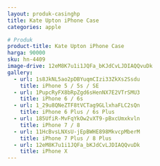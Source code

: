 ```yaml
---
layout: produk-casinghp
title: Kate Upton iPhone Case
categories: apple

# Produk
product-title: Kate Upton iPhone Case
harga: 90000
sku: hn-4409
image-drive: 12eM8K7u1i1JQFa_bKJdCvLJDIAQQvuDk
gallery:
  - url: 1s8JkNL5ao2pDBYuqmCIzi33ZkXs2Ssdu
    title: iPhone 5 / 5s / SE
  - url: 1PupcRyFX8bRpZgd6sHenNX7E2VTrSMU3
    title: iPhone 6 / 6s
  - url: 1_29u8QNeZTF8tVCTag9GLlxhaFLC2sQn
    title: iPhone 6 Plus / 6s Plus
  - url: 185UfiR-MvFqYkOw2vXT9-pBxcUmxkvln
    title: iPhone 7 / 8
  - url: 11HcBvsLNXsU-jEpBWHE898MkvcpMberM
    title: iPhone 7 Plus / 8 Plus
  - url: 12eM8K7u1i1JQFa_bKJdCvLJDIAQQvuDk
    title: iPhone X
---
```

